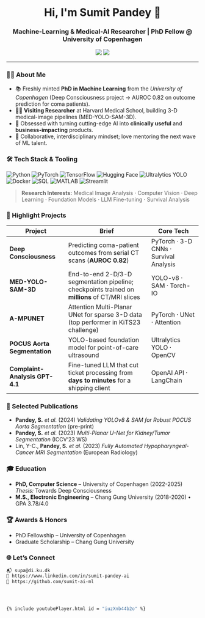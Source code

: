 <!-- README.md -->

<h1 align='center'>Hi, I'm Sumit Pandey 👋</h1>
<h3 align='center'>Machine-Learning & Medical-AI Researcher&nbsp;| PhD Fellow @ University of Copenhagen</h3>

<p align='center'>
  <a href='mailto:supa@di.ku.dk'><img src='https://img.shields.io/badge/Email-supa@di.ku.dk-red'/></a>
  <a href='https://www.linkedin.com/in/sumit-pandey-ai'><img src='https://img.shields.io/badge/LinkedIn-Sumit_Pandey-blue?logo=linkedin'/></a>
</p>

---

### 🧑‍💻 About Me
- 📚 Freshly minted **PhD in Machine Learning** from the *University of Copenhagen* (Deep Consciousness project → AUROC 0.82 on outcome prediction for coma patients).  
- 🧑‍🔬 **Visiting Researcher** at Harvard Medical School, building 3-D medical-image pipelines (MED-YOLO-SAM-3D).  
- 🚀 Obsessed with turning cutting-edge AI into **clinically useful** and **business-impacting** products.  
- 🤝 Collaborative, interdisciplinary mindset; love mentoring the next wave of ML talent.

### 🛠️ Tech Stack & Tooling
![Python](https://img.shields.io/badge/-Python-3776AB?style=flat&logo=python&logoColor=white)
![PyTorch](https://img.shields.io/badge/-PyTorch-EE4C2C?style=flat&logo=pytorch&logoColor=white)
![TensorFlow](https://img.shields.io/badge/-TensorFlow-FF6F00?style=flat&logo=tensorflow&logoColor=white)
![Hugging Face](https://img.shields.io/badge/-Hugging_Face-FFD21F?style=flat&logo=huggingface&logoColor=black)
![Ultralytics YOLO](https://img.shields.io/badge/-Ultralytics_YOLO-31A8FF?style=flat)
![Docker](https://img.shields.io/badge/-Docker-2496ED?style=flat&logo=docker&logoColor=white)
![SQL](https://img.shields.io/badge/-SQL-003B57?style=flat&logo=postgresql&logoColor=white)
![MATLAB](https://img.shields.io/badge/-MATLAB-0076A8?style=flat&logo=mathworks&logoColor=white)
![Streamlit](https://img.shields.io/badge/-Streamlit-FF4B4B?style=flat&logo=streamlit&logoColor=white)

> **Research Interests:** Medical Image Analysis · Computer Vision · Deep Learning · Foundation Models · LLM Fine-tuning · Survival Analysis

### 🔬 Highlight Projects
| Project | Brief | Core Tech |
|---------|-------|-----------|
| **Deep Consciousness** | Predicting coma-patient outcomes from serial CT scans (**AUROC 0.82**) | PyTorch · 3-D CNNs · Survival Analysis |
| **MED-YOLO-SAM-3D** | End-to-end 2-D/3-D segmentation pipeline; checkpoints trained on **millions** of CT/MRI slices | YOLO-v8 · SAM · Torch-IO |
| **A-MPUNET** | Attention Multi-Planar UNet for sparse 3-D data (top performer in KiTS23 challenge) | PyTorch · UNet · Attention |
| **POCUS Aorta Segmentation** | YOLO-based foundation model for point-of-care ultrasound | Ultralytics YOLO · OpenCV |
| **Complaint-Analysis GPT-4.1** | Fine-tuned LLM that cut ticket processing from **days to minutes** for a shipping client | OpenAI API · LangChain |

### 📑 Selected Publications
- **Pandey, S.** *et al.* (2024) *Validating YOLOv8 & SAM for Robust POCUS Aorta Segmentation* ⟨pre-print⟩  
- **Pandey, S.** *et al.* (2023) *Multi-Planar U-Net for Kidney/Tumor Segmentation* (ICCV’23 WS)  
- Lin, Y-C., **Pandey, S.** *et al.* (2023) *Fully Automated Hypopharyngeal-Cancer MRI Segmentation* (European Radiology)

### 🎓 Education
- **PhD, Computer Science** – University of Copenhagen (2022-2025)  
  *Thesis:* Towards Deep Consciousness  
- **M.S., Electronic Engineering** – Chang Gung University (2018-2020) • GPA 3.78/4.0  

### 🏆 Awards & Honors
- PhD Fellowship – University of Copenhagen  
- Graduate Scholarship – Chang Gung University  

### 🌐 Let’s Connect
```bash
📬 supa@di.ku.dk
🔗 https://www.linkedin.com/in/sumit-pandey-ai
🐙 https://github.com/sumit-ai-ml




{% include youtubePlayer.html id = "iuzXnb44b2o" %}



